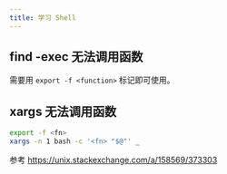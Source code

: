```yaml
---
title: 学习 Shell
---
```



## find -exec 无法调用函数

需要用 `export -f <function>` 标记即可使用。

## xargs 无法调用函数

```sh
export -f <fn>
xargs -n 1 bash -c '<fn> "$@"' _
```

参考 https://unix.stackexchange.com/a/158569/373303
